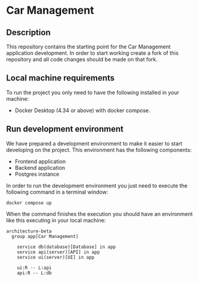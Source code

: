 # Car Management

## Description

This repository contains the starting point for the Car Management application development. In order to start working create a fork of this repository and all code changes should be made on that fork.

## Local machine requirements

To run the project you only need to have the following installed in your machine:
- Docker Desktop (4.34 or above) with docker compose.


## Run development environment

We have prepared a development environment to make it easier to start developing on the project. This environment has the following components:
- Frontend application
- Backend application
- Postgres instance

In order to run the development environment you just need to execute the following command in a terminal window:
```
docker compose up
```

When the command finishes the execution you should have an environment like this executing in your local machine:

```mermaid
architecture-beta
  group app[Car Management]

    service db(database)[Database] in app
    service api(server)[API] in app
    service ui(server)[UI] in app

    ui:R -- L:api
    api:R -- L:db
```

